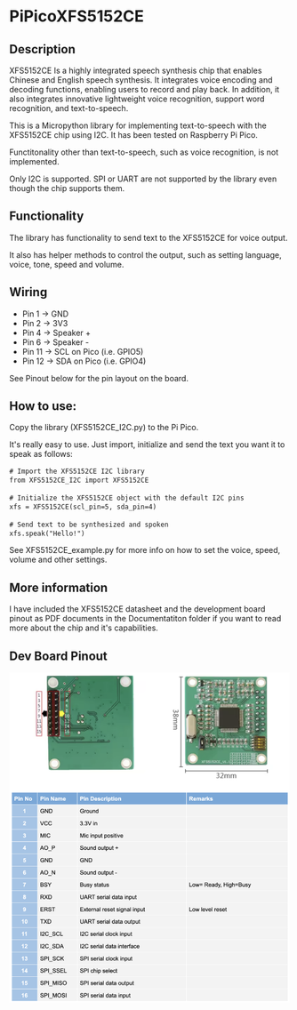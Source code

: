 # PiPicoXFS5152CE
## Description
XFS5152CE Is a highly integrated speech synthesis chip that enables Chinese and English speech synthesis. It integrates voice encoding and decoding functions, enabling users to record and play back. In addition, it also integrates innovative lightweight voice recognition, support word recognition, and text-to-speech.

This is a Micropython library for implementing text-to-speech with the XFS5152CE chip using I2C. It has been tested on Raspberry Pi Pico.

Functitonality other than text-to-speech, such as voice recognition, is not implemented.

Only I2C is supported. SPI or UART are not supported by the library even though the chip supports them.

## Functionality
The library has functionality to send text to the XFS5152CE for voice output.

It also has helper methods to control the output, such as setting language, voice, tone, speed and volume.


## Wiring
* Pin 1 -> GND
* Pin 2 -> 3V3
* Pin 4 -> Speaker +
* Pin 6 -> Speaker -
* Pin 11 -> SCL on Pico (i.e. GPIO5)
* Pin 12 -> SDA on Pico (i.e. GPIO4)

See Pinout below for the pin layout on the board.

## How to use:
Copy the library (XFS5152CE_I2C.py) to the Pi Pico.

It's really easy to use. Just import, initialize and send the text you want it to speak as follows:
```
# Import the XFS5152CE I2C library
from XFS5152CE_I2C import XFS5152CE

# Initialize the XFS5152CE object with the default I2C pins
xfs = XFS5152CE(scl_pin=5, sda_pin=4)

# Send text to be synthesized and spoken
xfs.speak("Hello!")
```

See XFS5152CE_example.py for more info on how to set the voice, speed, volume and other settings.

## More information
I have included the XFS5152CE datasheet and the development board pinout as PDF documents in the Documentatiton folder if you want to read more about the chip and it's capabilities.

## Dev Board Pinout

![XFS5152CE Module Pinoutt](Documentation/XFS5152CE_Module_Pinout.png)
 
